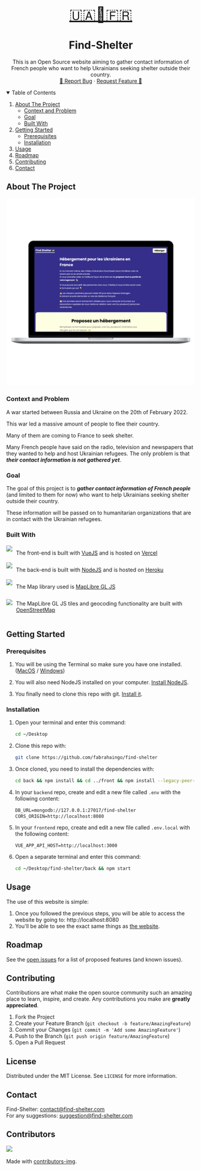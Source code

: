 <!-- PROJECT LOGO -->
<br />
<p align="center">
  <a href="https://github.com/fabrahaingo/find-shelter">
    <p align="center" style="font-size: 2.5rem;">🇺🇦🏡🇫🇷</p>
  </a>

  <h1 align="center">Find-Shelter</h3>

  <p align="center">
    This is an Open Source website aiming to gather contact information of French people who want 
    to help Ukrainians seeking shelter outside their country.
    <br />
    <a href="https://github.com/fabrahaingo/find-shelter/issues">🐛 Report Bug</a>
    ·
    <a href="https://github.com/fabrahaingo/find-shelter/issues">Request Feature 🌟</a>
  </p>
</p>

<!-- TABLE OF CONTENTS -->
<details open="open">
  <summary>Table of Contents</summary>
  <ol>
    <li>
      <a href="#about-the-project">About The Project</a>
      <ul>
        <li><a href="#context-and-problem">Context and Problem</a></li>
        <li><a href="#goal">Goal</a></li>
        <li><a href="#built-with">Built With</a></li>
      </ul>
    </li>
    <li>
      <a href="#getting-started">Getting Started</a>
      <ul>
        <li><a href="#prerequisites">Prerequisites</a></li>
        <li><a href="#installation">Installation</a></li>
      </ul>
    </li>
    <li><a href="#usage">Usage</a></li>
    <li><a href="#roadmap">Roadmap</a></li>
    <li><a href="#contributing">Contributing</a></li>
    <!-- <li><a href="#license">License</a></li> -->
    <li><a href="#contact">Contact</a></li>
    <!-- <li><a href="#acknowledgements">Acknowledgements</a></li> -->
  </ol>
</details>

<!-- ABOUT THE PROJECT -->

## About The Project

<div align=center>
    <img src="./img/screen_computer.png" style="height: 500px;" />
</div>

### Context and Problem

A war started between Russia and Ukraine on the 20th of February 2022.

This war led a massive amount of people to flee their country.

Many of them are coming to France to seek shelter.

Many French people have said on the radio, television and newspapers that they wanted to help and host Ukrainian refugees. The only problem is that ***their contact information is not gathered yet***.

### Goal

The goal of this project is to ***gather contact information of French people*** (and limited to them for now) who want to help Ukrainians seeking shelter outside their country.

These information will be passed on to humanitarian organizations that are in contact with the Ukrainian refugees.

### Built With

<div style="display: flex; align-items: center;">
    <!-- add the logo of vuejs from their website -->
    <img src="https://vuejs.org/logo.svg" style="height: 40px; margin-right: 10px;" />
    <p>The front-end is built with <a href="https://vuejs.org/">VueJS</a> and is hosted on <a href="https://vercel.com/">Vercel</a> </p>
</div>

<div style="display: flex; align-items: center;">
    <!-- add the logo of nodejs from their website -->
    <img src="https://nodejs.org/static/images/logo.svg" style="height: 40px; margin-right: 10px;" />
    <p>The back-end is built with <a href="https://nodejs.org/en/">NodeJS</a> and is hosted on <a href="https://www.heroku.com">Heroku</a></p>
</div>

<div style="display: flex; align-items: center;">
    <!-- add the logo of maplibre from their website -->
    <img src="https://maplibre.org/img/maplibre-logo.svg" style="height: 40px; margin-right: 10px;" />
    <p>The Map library used is <a href="https://maplibre.org">MapLibre GL JS</a></p>
</div>

<div style="display: flex; align-items: center;">
    <!-- add the logo of openstreetmap from their website -->
    <img src="https://www.openstreetmap.org/assets/osm_logo-d4979005d8a03d67bbf051b4e7e6ef1b26c6a34a5cd1b65908e2947c360ca391.svg" style="height: 40px; margin-right: 10px;" />
    <p>The MapLibre GL JS tiles and geocoding functionality are built with <a href="https://openstreetmap.org">OpenStreetMap</a></p>
</div>


## Getting Started

### Prerequisites

1. You will be using the Terminal so make sure you have one installed. ([MacOS](https://support.apple.com/fr-fr/guide/terminal/apd5265185d-f365-44cb-8b09-71a064a42125/mac) / [Windows](https://www.microsoft.com/fr-fr/p/windows-terminal/9n0dx20hk701?activetab=pivot:overviewtab))

2. You will also need NodeJS installed on your computer. [Install NodeJS](https://nodejs.org/en/download/).

3. You finally need to clone this repo with git. [Install it](https://git-scm.com/book/en/v2/Getting-Started-Installing-Git).

### Installation

1. Open your terminal and enter this command:
   ```sh
   cd ~/Desktop
   ```
2. Clone this repo with:
   ```sh
   git clone https://github.com/fabrahaingo/find-shelter
   ```
3. Once cloned, you need to install the dependencies with:
   ```sh
   cd back && npm install && cd ../front && npm install --legacy-peer-deps
   ```
4. In your `backend` repo, create and edit a new file called `.env` with the following content:
    ```.env
    DB_URL=mongodb://127.0.0.1:27017/find-shelter
    CORS_ORIGIN=http://localhost:8080
    ```
5. In your `frontend` repo, create and edit a new file called `.env.local` with the following content:
    ```.env.local
    VUE_APP_API_HOST=http://localhost:3000
    ```
6. Open a separate terminal and enter this command:
   ```sh
   cd ~/Desktop/find-shelter/back && npm start
   ```

<!-- USAGE EXAMPLES -->

## Usage

The use of this website is simple:

1. Once you followed the previous steps, you will be able to access the website by going to: http://localhost:8080
2. You'll be able to see the exact same things as [the website](https://www.find-shelter.com).

<!-- ROADMAP -->

## Roadmap

See the [open issues](https://github.com/fabrahaingo/find-shelter) for a list of proposed features (and known issues).

<!-- CONTRIBUTING -->

## Contributing

Contributions are what make the open source community such an amazing place to learn, inspire, and create. Any contributions you make are **greatly appreciated**.

1. Fork the Project
2. Create your Feature Branch (`git checkout -b feature/AmazingFeature`)
3. Commit your Changes (`git commit -m 'Add some AmazingFeature'`)
4. Push to the Branch (`git push origin feature/AmazingFeature`)
5. Open a Pull Request

<!-- LICENSE -->

## License

Distributed under the MIT License. See `LICENSE` for more information.

<!-- CONTACT -->

## Contact

Find-Shelter: [contact@find-shelter.com](mailto:contact@find-shelter.com)<br />
For any suggestions: [suggestion@find-shelter.com](mailto:suggestion@find-shelter.com)

<!-- ACKNOWLEDGEMENTS -->

<!-- ## Acknowledgements

- [GitHub Emoji Cheat Sheet](https://www.webpagefx.com/tools/emoji-cheat-sheet)
- [Img Shields](https://shields.io)
- [Choose an Open Source License](https://choosealicense.com)
- [GitHub Pages](https://pages.github.com)
- [Animate.css](https://daneden.github.io/animate.css)
- [Loaders.css](https://connoratherton.com/loaders)
- [Slick Carousel](https://kenwheeler.github.io/slick)
- [Smooth Scroll](https://github.com/cferdinandi/smooth-scroll)
- [Sticky Kit](http://leafo.net/sticky-kit)
- [JVectorMap](http://jvectormap.com)
- [Font Awesome](https://fontawesome.com) -->

## Contributors

<a href="https://github.com/fabrahaingo/find-shelter/graphs/contributors">
  <img src="https://contrib.rocks/image?repo=fabrahaingo/find-shelter" />
</a>

Made with [contributors-img](https://contrib.rocks).